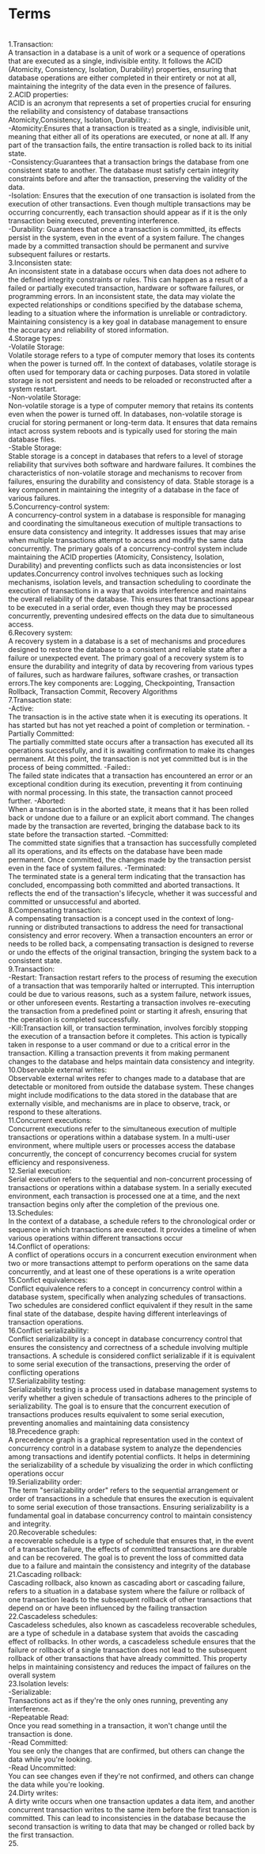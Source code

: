 # Terms

<br/>
1.Transaction:<br/>
    A transaction in a database is a unit of work or a sequence of operations that are executed as a single, indivisible entity. It follows the ACID (Atomicity, Consistency, Isolation, Durability) properties, ensuring that database operations are either completed in their entirety or not at all, maintaining the integrity of the data even in the presence of failures.<br/>
2.ACID properties:<br/>
    ACID is an acronym that represents a set of properties crucial for ensuring the reliability and consistency of database transactions Atomicity,Consistency, Isolation, Durability.:<br/>
        -Atomicity:Ensures that a transaction is treated as a single, indivisible unit, meaning that either all of its operations are executed, or none at all. If any part of the transaction fails, the entire transaction is rolled back to its initial state.<br/>
        -Consistency:Guarantees that a transaction brings the database from one consistent state to another. The database must satisfy certain integrity constraints before and after the transaction, preserving the validity of the data.<br/>
        -Isolation: Ensures that the execution of one transaction is isolated from the execution of other transactions. Even though multiple transactions may be occurring concurrently, each transaction should appear as if it is the only transaction being executed, preventing interference.<br/>
        -Durability: Guarantees that once a transaction is committed, its effects persist in the system, even in the event of a system failure. The changes made by a committed transaction should be permanent and survive subsequent failures or restarts.<br/>
3.Inconsisten state:<br/>
    An inconsistent state in a database occurs when data does not adhere to the defined integrity constraints or rules. This can happen as a result of a failed or partially executed transaction, hardware or software failures, or programming errors. In an inconsistent state, the data may violate the expected relationships or conditions specified by the database schema, leading to a situation where the information is unreliable or contradictory. Maintaining consistency is a key goal in database management to ensure the accuracy and reliability of stored information.<br/>
4.Storage types:<br/>
    -Volatile Storage:<br/>
        Volatile storage refers to a type of computer memory that loses its contents when the power is turned off. In the context of databases, volatile storage is often used for temporary data or caching purposes. Data stored in volatile storage is not persistent and needs to be reloaded or reconstructed after a system restart.<br/>
    -Non-volatile Storage:<br/>
        Non-volatile storage is a type of computer memory that retains its contents even when the power is turned off. In databases, non-volatile storage is crucial for storing permanent or long-term data. It ensures that data remains intact across system reboots and is typically used for storing the main database files.<br/>
    -Stable Storage:<br/>
        Stable storage is a concept in databases that refers to a level of storage reliability that survives both software and hardware failures. It combines the characteristics of non-volatile storage and mechanisms to recover from failures, ensuring the durability and consistency of data. Stable storage is a key component in maintaining the integrity of a database in the face of various failures.<br/>
5.Concurrency-control system:<br/>
    A concurrency-control system in a database is responsible for managing and coordinating the simultaneous execution of multiple transactions to ensure data consistency and integrity. It addresses issues that may arise when multiple transactions attempt to access and modify the same data concurrently. The primary goals of a concurrency-control system include maintaining the ACID properties (Atomicity, Consistency, Isolation, Durability) and preventing conflicts such as data inconsistencies or lost updates.Concurrency control involves techniques such as locking mechanisms, isolation levels, and transaction scheduling to coordinate the execution of transactions in a way that avoids interference and maintains the overall reliability of the database. This ensures that transactions appear to be executed in a serial order, even though they may be processed concurrently, preventing undesired effects on the data due to simultaneous access.<br/>
6.Recovery system:<br/>
    A recovery system in a database is a set of mechanisms and procedures designed to restore the database to a consistent and reliable state after a failure or unexpected event. The primary goal of a recovery system is to ensure the durability and integrity of data by recovering from various types of failures, such as hardware failures, software crashes, or transaction errors.The key components are: Logging, Checkpointing, Transaction Rollback, Transaction Commit, Recovery Algorithms<br/>
7.Transaction state:<br/>
    -Active:<br/>
        The transaction is in the active state when it is executing its operations. It has started but has not yet reached a point of completion or termination.
    -Partially Committed:<br/>
        The partially committed state occurs after a transaction has executed all its operations successfully, and it is awaiting confirmation to make its changes permanent. At this point, the transaction is not yet committed but is in the process of being committed.
    -Failed::<br/>
        The failed state indicates that a transaction has encountered an error or an exceptional condition during its execution, preventing it from continuing with normal processing. In this state, the transaction cannot proceed further.
    -Aborted:<br/>
        When a transaction is in the aborted state, it means that it has been rolled back or undone due to a failure or an explicit abort command. The changes made by the transaction are reverted, bringing the database back to its state before the transaction started.
    -Committed:<br/>
        The committed state signifies that a transaction has successfully completed all its operations, and its effects on the database have been made permanent. Once committed, the changes made by the transaction persist even in the face of system failures.
    -Terminated:<br/>
        The terminated state is a general term indicating that the transaction has concluded, encompassing both committed and aborted transactions. It reflects the end of the transaction's lifecycle, whether it was successful and committed or unsuccessful and aborted.<br/>
8.Compensating transaction:<br/>
    A compensating transaction is a concept used in the context of long-running or distributed transactions to address the need for transactional consistency and error recovery. When a transaction encounters an error or needs to be rolled back, a compensating transaction is designed to reverse or undo the effects of the original transaction, bringing the system back to a consistent state.<br/>
9.Transaction:<br/>
    -Restart: Transaction restart refers to the process of resuming the execution of a transaction that was temporarily halted or interrupted. This interruption could be due to various reasons, such as a system failure, network issues, or other unforeseen events. Restarting a transaction involves re-executing the transaction from a predefined point or starting it afresh, ensuring that the operation is completed successfully.<br/>
    -Kill:Transaction kill, or transaction termination, involves forcibly stopping the execution of a transaction before it completes. This action is typically taken in response to a user command or due to a critical error in the transaction. Killing a transaction prevents it from making permanent changes to the database and helps maintain data consistency and integrity.<br/>
10.Observable external writes:<br/>
    Observable external writes refer to changes made to a database that are detectable or monitored from outside the database system. These changes might include modifications to the data stored in the database that are externally visible, and mechanisms are in place to observe, track, or respond to these alterations.<br/>
11.Concurrent executions:<br/>
    Concurrent executions refer to the simultaneous execution of multiple transactions or operations within a database system. In a multi-user environment, where multiple users or processes access the database concurrently, the concept of concurrency becomes crucial for system efficiency and responsiveness.<br/>
12.Serial execution:<br/>
    Serial execution refers to the sequential and non-concurrent processing of transactions or operations within a database system. In a serially executed environment, each transaction is processed one at a time, and the next transaction begins only after the completion of the previous one.<br/>
13.Schedules:<br/>
    In the context of a database, a schedule refers to the chronological order or sequence in which transactions are executed. It provides a timeline of when various operations within different transactions occur<br/>
14.Conflict of operations:<br/>
    A conflict of operations occurs in a concurrent execution environment when two or more transactions attempt to perform operations on the same data concurrently, and at least one of these operations is a write operation<br/>
15.Confict equivalences:<br/>
    Conflict equivalence refers to a concept in concurrency control within a database system, specifically when analyzing schedules of transactions. Two schedules are considered conflict equivalent if they result in the same final state of the database, despite having different interleavings of transaction operations.<br/>
16.Conflict serializability:<br/>
    Conflict serializability is a concept in database concurrency control that ensures the consistency and correctness of a schedule involving multiple transactions. A schedule is considered conflict serializable if it is equivalent to some serial execution of the transactions, preserving the order of conflicting operations<br/>
17.Serializability testing:<br/>
    Serializability testing is a process used in database management systems to verify whether a given schedule of transactions adheres to the principle of serializability. The goal is to ensure that the concurrent execution of transactions produces results equivalent to some serial execution, preventing anomalies and maintaining data consistency<br/>
18.Precedence graph:<br/>
    A precedence graph is a graphical representation used in the context of concurrency control in a database system to analyze the dependencies among transactions and identify potential conflicts. It helps in determining the serializability of a schedule by visualizing the order in which conflicting operations occur<br/>
19.Serializability order:<br/>
    The term "serializability order" refers to the sequential arrangement or order of transactions in a schedule that ensures the execution is equivalent to some serial execution of those transactions. Ensuring serializability is a fundamental goal in database concurrency control to maintain consistency and integrity.<br/>
20.Recoverable schedules:<br/>
    a recoverable schedule is a type of schedule that ensures that, in the event of a transaction failure, the effects of committed transactions are durable and can be recovered. The goal is to prevent the loss of committed data due to a failure and maintain the consistency and integrity of the database<br/>
21.Cascading rollback:<br/>
    Cascading rollback, also known as cascading abort or cascading failure, refers to a situation in a database system where the failure or rollback of one transaction leads to the subsequent rollback of other transactions that depend on or have been influenced by the failing transaction<br/>
22.Cascadeless schedules:<br/>
    Cascadeless schedules, also known as cascadeless recoverable schedules, are a type of schedule in a database system that avoids the cascading effect of rollbacks. In other words, a cascadeless schedule ensures that the failure or rollback of a single transaction does not lead to the subsequent rollback of other transactions that have already committed. This property helps in maintaining consistency and reduces the impact of failures on the overall system<br/>
23.Isolation levels:<br/>
    -Serializable:<br/>
        Transactions act as if they're the only ones running, preventing any interference.<br/>
    -Repeatable Read:<br/>
        Once you read something in a transaction, it won't change until the transaction is done.<br/>
    -Read Committed:<br/>
        You see only the changes that are confirmed, but others can change the data while you're looking.<br/>
    -Read Uncommitted:<br/>
        You can see changes even if they're not confirmed, and others can change the data while you're looking.<br/>
24.Dirty writes:<br/>
    A dirty write occurs when one transaction updates a data item, and another concurrent transaction writes to the same item before the first transaction is committed. This can lead to inconsistencies in the database because the second transaction is writing to data that may be changed or rolled back by the first transaction.<br/>
25.